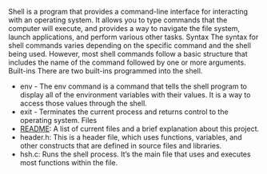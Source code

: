 Shell is a program that provides a command-line interface for interacting with an operating system. It allows you to type commands that the computer will execute, and provides a way to navigate the file system, launch applications, and perform various other tasks.
Syntax
The syntax for shell commands varies depending on the specific command and the shell being used. However, most shell commands follow a basic structure that includes the name of the command followed by one or more arguments.  
Built-ins
There are two built-ins programmed into the shell. 

- env - The env command is a command that tells the shell program to display all of the environment variables with their values. It is a way to access those values through the shell.
- exit - Terminates the current process and returns control to the operating system.
Files
- [README](http://README.md): A list of current files and a brief explanation about this project.
- header.h: This is a header file, which uses functions, variables, and other constructs that are defined in source files and libraries.
- hsh.c: Runs the shell process. It’s the main file that uses and executes most functions within the file.
